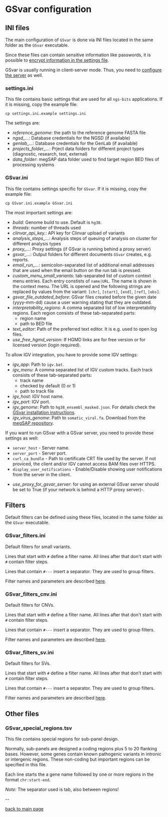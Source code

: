 # GSvar configuration

## INI files

The main configuration of `GSvar` is done via INI files located in the same folder as the `GSvar` executable.

Since these files can contain sensitive information like passwords, it is possible to [encrypt information in the settings file](encrypt_settings.md).

GSvar is usually running in client-server mode. Thus, you need to [configure the server](../GSvarServer/index.md) as well.

### settings.ini

This file contains basic settings that are used for all `ngs-bits` applications. If it is missing, copy the example file:

`cp settings.ini.example settings.ini`

The settings are:

- *reference_genome*: the path to the reference genome FASTA file
- *ngsd_...*: Database credentials for the NGSD (if available)
- *genlab_...*: Database credentials for the GenLab (if available)
- *projects_folder_...*: Prject data folders for different project types (diagnostic, research, test, external)
- *data_folder*: megSAP data folder used to find target region BED files of processing systems

### GSvar.ini

This file contains settings specific for `GSvar`. If it is missing, copy the example file:

`cp GSvar.ini.example GSvar.ini`

The most important settings are:

- *build*: Genome build to use. Default is `hg38`.
- *threads*: number of threads used
- *clinvar_api_key.*: API key for Clinvar upload of variants
- *analysis_steps_...*: Analysis steps of queuing of analysis on cluster for different analysis types
- *proxy_...*: Proxy settings (if GSvar is running behind a proxy server)
- *gsvar_...*: Output folders for different documents `GSvar` creates, e.g. reports.
- *email_run_...*: semicolon-separated list of additional email addresses that are used when the email button on the run tab is pressed.
- *custom_menu_small_variants*: tab-separated list of custom context menu entries. Each entry constists of `name|URL`. The name is shown in the context menu. The URL is opened and the following strings are replaced by values from the variant: `[chr]`, `[start]`, `[end]`, `[ref]`, `[obs]`.
- *gsvar_file_outdated_before*: GSvar files created before the given date (yyyy-mm-dd) cause a user warning stating that they are outdated.
- *interpretability_regions*: A comma separated list of low interpretability regions. Each region consists of these tab-separated parts:
	- region name
	- path to BED file
- *text_editor*: Path of the preferred text editor. It is e.g. used to open log files.
- *use_free_hgmd_version*: If HGMD links are for free version or for licensed version (login required).

To allow IGV integration, you have to provide some IGV settings:

- *igv_app*: Path to `igv.bat`.
- *igv_menu*: A comma separated list of IGV custom tracks. Each track consists of these tab-separated parts:
	- track name
	- checked by default (0 or 1)
	- path to track file
- *igv_host*: IGV host name.
- *igv_port*: IGV port.
- *igv_genome*: Path to `hg38_ensembl_masked.json`. For details check the [GSvar installation instructions](https://github.com/imgag/ngs-bits/blob/master/doc/install_win.md#building-a-custom-genome-for-igv).
- *igv_virus_genome*: Path to `somatic_viral.fa`. Download from the [megSAP repository](https://github.com/imgag/megSAP/blob/master/data/genomes/somatic_viral.fa).

If you want to run GSvar with a GSvar server, you need to provide these settings as well:

* `server_host` - Server name.
* `server_port` - Server port.
* `curl_ca_bundle` - Path to certificate CRT file used by the server. If not proviced, the client and/or IGV cannot access BAM files over HTTPS.
* `display_user_notifications` - Enable/Disable showing user notifications from the server in the client.
- *use_proxy_for_gsvar_server*: for using an external GSvar server should be set to True (if your network is behind a HTTP proxy server)-.


## Filters

Default filters can be defined using these files, located in the same folder as the `GSvar` executable.

### GSvar_filters.ini

Default filters for small variants.  

Lines that start with `#` define a filter name. All lines after that don't start with `#` contain filter steps.  

Lines that contain  `#---` insert a separator. They are used to group filters.

Filter names and parameters are described [here](../tools/VariantFilterAnnotations.md).

### GSvar_filters_cnv.ini

Default filters for CNVs.  

Lines that start with `#` define a filter name. All lines after that don't start with `#` contain filter steps.  

Lines that contain  `#---` insert a separator. They are used to group filters.

Filter names and parameters are described [here](../tools/CnvFilterAnnotations.md).

### GSvar_filters_sv.ini

Default filters for SVs.  

Lines that start with `#` define a filter name. All lines after that don't start with `#` contain filter steps.  

Lines that contain  `#---` insert a separator. They are used to group filters.

Filter names and parameters are described [here](../tools/SvFilterAnnotations.md).

## Other files

### GSvar_special_regions.tsv

This file contains special regions for sub-panel design.

Normally, sub-panels are designed a coding regions plus 5 to 20 flanking bases. However, some genes contain known pathogenic variants in intronic or intergenic regions. These non-coding but important regions can be specified in this file.

Each line starts the a gene name followed by one or more regions in the format `chr:start-end`.

*Note:* The separator used is tab, also between regions!

--

[back to main page](index.md)
